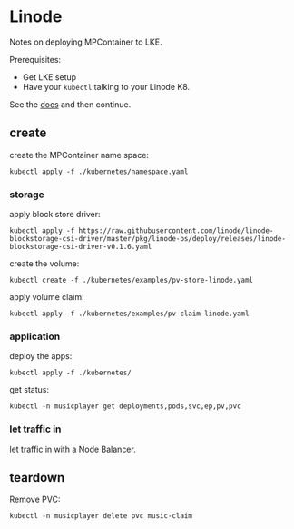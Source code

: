# Linode

Notes on deploying MPContainer to LKE.

Prerequisites:

* Get LKE setup
* Have your  `kubectl` talking to your Linode K8.

See the [docs](https://www.linode.com/docs/kubernetes/deploy-and-manage-lke-cluster-with-api-a-tutorial/) and then continue.

## create

create the MPContainer name space:

```shell
kubectl apply -f ./kubernetes/namespace.yaml
```

### storage

apply block store driver:

```shell
kubectl apply -f https://raw.githubusercontent.com/linode/linode-blockstorage-csi-driver/master/pkg/linode-bs/deploy/releases/linode-blockstorage-csi-driver-v0.1.6.yaml
```

create the volume:

```shell
kubectl create -f ./kubernetes/examples/pv-store-linode.yaml
```

apply volume claim:

```shell
kubectl apply -f ./kubernetes/examples/pv-claim-linode.yaml
```

### application

deploy the apps:

```shell
kubectl apply -f ./kubernetes/
```

get status:

```shell
kubectl -n musicplayer get deployments,pods,svc,ep,pv,pvc
```

### let traffic in

let traffic in with a Node Balancer.

## teardown

Remove PVC:

```shell
kubectl -n musicplayer delete pvc music-claim
```
